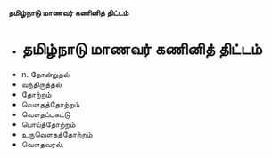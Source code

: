 **தமிழ்நாடு மாணவர் கணினித் திட்டம்**
- # தமிழ்நாடு மாணவர் கணினித் திட்டம்
- n. தோன்றுதல்
- வந்திருத்தல்
- தோற்றம்
- வௌதத்தோற்றம்
- வௌதப்பகட்டு
- பொய்த்தோற்றம்
- உருவௌதத்தோற்றம்
- வௌதவரல்.


